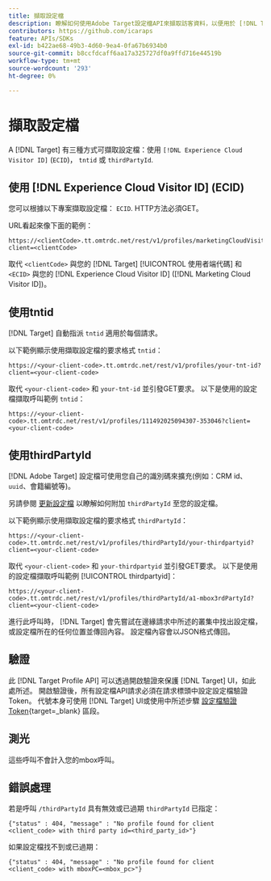 ```yaml
---
title: 擷取設定檔
description: 瞭解如何使用Adobe Target設定檔API來擷取訪客資料，以便用於 [!DNL Target].
contributors: https://github.com/icaraps
feature: APIs/SDKs
exl-id: b422ae68-49b3-4d60-9ea4-0fa67b6934b0
source-git-commit: b8ccfdcaff6aa17a325727df0a9ffd716e44519b
workflow-type: tm+mt
source-wordcount: '293'
ht-degree: 0%

---
```


# 擷取設定檔

A [!DNL Target] 有三種方式可擷取設定檔：使用 `[!DNL Experience Cloud Visitor ID]` (`ECID`)， `tntid` 或 `thirdPartyId`.

## 使用 [!DNL Experience Cloud Visitor ID] (ECID)

您可以根據以下專案擷取設定檔： `ECID`. HTTP方法必須GET。

URL看起來像下面的範例：

```
https://<clientCode>.tt.omtrdc.net/rest/v1/profiles/marketingCloudVisitorId/<ECID>?client=<clientCode>
```

取代 `<clientCode>` 與您的 [!DNL Target] [!UICONTROL 使用者端代碼] 和 `<ECID>` 與您的 [!DNL Experience Cloud Visitor ID] ([!DNL Marketing Cloud Visitor ID])。

## 使用tntid

[!DNL Target] 自動指派 `tntid` 適用於每個請求。

以下範例顯示使用擷取設定檔的要求格式 `tntid`：

```
https://<your-client-code>.tt.omtrdc.net/rest/v1/profiles/your-tnt-id?client=<your-client-code>
```

取代 `<your-client-code>` 和 `your-tnt-id` 並引發GET要求。 以下是使用的設定檔擷取呼叫範例 `tntid`：

```
https://<your-client-code>.tt.omtrdc.net/rest/v1/profiles/111492025094307-353046?client=<your-client-code>
```

## 使用thirdPartyId

[!DNL Adobe Target] 設定檔可使用您自己的識別碼來擴充(例如：CRM id、 `uuid`、會籍編號等)。

另請參閱 [更新設定檔](/help/dev/administer/profile-api/profile-api-overview.md) 以瞭解如何附加 `thirdPartyId` 至您的設定檔。

以下範例顯示使用擷取設定檔的要求格式 `thirdPartyId`：

```
https://<your-client-code>.tt.omtrdc.net/rest/v1/profiles/thirdPartyId/your-thirdpartyid?client=<your-client-code>
```

取代 `<your-client-code>` 和 `your-thirdpartyid` 並引發GET要求。 以下是使用的設定檔擷取呼叫範例 [!UICONTROL thirdpartyid]：

```
https://<your-client-code>.tt.omtrdc.net/rest/v1/profiles/thirdPartyId/a1-mbox3rdPartyId?client=<your-client-code>
```

進行此呼叫時， [!DNL Target] 會先嘗試在邊緣請求中所述的叢集中找出設定檔，或設定檔所在的任何位置並傳回內容。 設定檔內容會以JSON格式傳回。

## 驗證

此 [!DNL Target Profile API] 可以透過開啟驗證來保護 [!DNL Target] UI，如此處所述。 開啟驗證後，所有設定檔API請求必須在請求標頭中設定設定檔驗證Token。 代號本身可使用 [!DNL Target] UI或使用中所述步驟 [設定檔驗證Token](https://developers.adobetarget.com/api/#authentication-tokens){target=_blank} 區段。

## 測光

這些呼叫不會計入您的mbox呼叫。

## 錯誤處理

若是呼叫 `/thirdPartyId` 具有無效或已過期 `thirdPartyId` 已指定：

```
{"status" : 404, "message" : "No profile found for client <client_code> with third party id=<third_party_id>"}
```

如果設定檔找不到或已過期：

```
{"status" : 404, "message" : "No profile found for client <client_code> with mboxPC=<mbox_pc>"}
```
